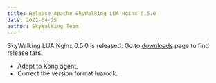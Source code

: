 ```yaml
---
title: Release Apache SkyWalking LUA Nginx 0.5.0
date: 2021-04-25
author: SkyWalking Team
---
```


SkyWalking LUA Nginx 0.5.0 is released. Go to [downloads](/downloads) page to find release tars.

- Adapt to Kong agent.
- Correct the version format luarock.
